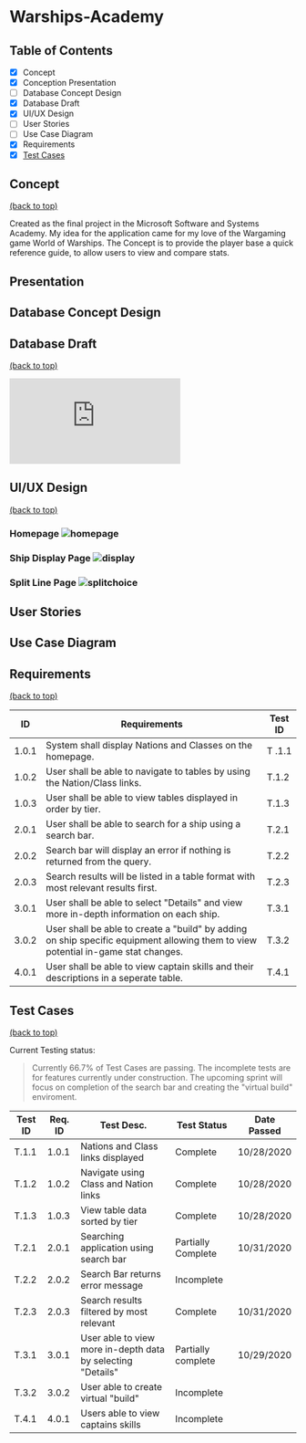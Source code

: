 # Warships-Academy

## Table of Contents

- [x] Concept
- [x] Conception Presentation
- [ ] Database Concept Design
- [x] Database Draft
- [x] UI/UX Design
- [ ] User Stories
- [ ] Use Case Diagram
- [x] Requirements
- [x] [Test Cases](#TestCases)

## Concept
[(back to top)](#table-of-contents)

Created as the final project in the Microsoft Software and Systems Academy. My idea for the application came for my love of the Wargaming game World of Warships.
The Concept is to provide the player base a quick reference guide, to allow users to view and compare stats.

## Presentation

## Database Concept Design

## Database Draft
[(back to top)](#table-of-contents)


![Database Script](https://github.com/RJTveit/Warships-Academy/blob/master/WorldOfWarshipsDb(DRAFT).sql)

## UI/UX Design
[(back to top)](#table-of-contents)

### Homepage ![homepage](https://github.com/RJTveit/Warships-Academy/blob/master/UI%20Design/WoWsAcademyHomepage.png?raw=true)

### Ship Display Page ![display](https://github.com/RJTveit/Warships-Academy/blob/master/UI%20Design/WoWsAcademyShipPage.png?raw=true)

### Split Line Page ![splitchoice](https://github.com/RJTveit/Warships-Academy/blob/master/UI%20Design/WoWsAcademySplitMenu.png?raw=true)

## User Stories

## Use Case Diagram

## Requirements
[(back to top)](#table-of-contents)

| ID | Requirements | Test ID |
-----|--------------|----------
1.0.1 | System shall display Nations and Classes on the homepage. | T .1.1 |
1.0.2 | User shall be able to navigate to tables by using the Nation/Class links. | T.1.2 |
1.0.3 | User shall be able to view tables displayed in order by tier. | T.1.3 |
2.0.1 | User shall be able to search for a ship using a search bar. |T.2.1 |
2.0.2 | Search bar will display an error if nothing is returned from the query. | T.2.2 |
2.0.3 | Search results will be listed in a table format with most relevant results first. | T.2.3 |
3.0.1 | User shall be able to select "Details" and view more in-depth information on each ship. | T.3.1 |
3.0.2 | User shall be able to create a "build" by adding on ship specific equipment allowing them to view potential in-game stat changes. | T.3.2 |
4.0.1 | User shall be able to view captain skills and their descriptions in a seperate table. | T.4.1 |

## Test Cases
[(back to top)](#table-of-contents)

Current Testing status:
> Currently 66.7% of Test Cases are passing. The incomplete tests are for features currently under construction. The upcoming sprint will focus on completion of the search bar and creating the "virtual build" enviroment. 

| Test ID | Req. ID | Test Desc. | Test Status | Date Passed |
----------|---------|------------|-------------|--------------
T.1.1 | 1.0.1 | Nations and Class links displayed | Complete | 10/28/2020
T.1.2 | 1.0.2 | Navigate using Class and Nation links | Complete | 10/28/2020
T.1.3 | 1.0.3 | View table data sorted by tier | Complete | 10/28/2020
T.2.1 | 2.0.1 | Searching application using search bar | Partially Complete | 10/31/2020 |
T.2.2 | 2.0.2 | Search Bar returns error message | Incomplete |     |
T.2.3 | 2.0.3 | Search results filtered by most relevant | Complete | 10/31/2020 |
T.3.1 | 3.0.1 | User able to view more in-depth data by selecting "Details" | Partially complete | 10/29/2020 |
T.3.2 | 3.0.2 | User able to create virtual "build" | Incomplete |    |
T.4.1 | 4.0.1 | Users able to view captains skills | Incomplete |    |

